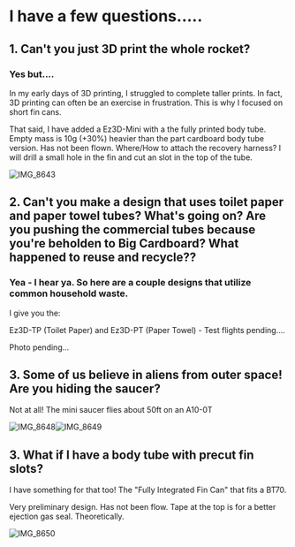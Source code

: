 # I have a few questions.....

## 1. Can't you just 3D print the whole rocket?

### Yes but....

In my early days of 3D printing, I struggled to complete taller prints. In fact, 3D printing can often be an exercise in frustration. This is why I focused on short fin cans.

That said, I have added a Ez3D-Mini with a the fully printed body tube. Empty mass is 10g (+30%) heavier than the part cardboard body tube version. Has not been flown. 
Where/How to attach the recovery harness? I will drill a small hole in the fin and cut an slot in the top of the tube. 

![IMG_8643](https://github.com/user-attachments/assets/c7919181-2532-4b64-941a-cb67dbfd9917)



## 2. Can't you make a design that uses toilet paper and paper towel tubes? What's going on? Are you pushing the commercial tubes because you're beholden to Big Cardboard? What happened to reuse and recycle??

### Yea - I hear ya. So here are a couple designs that utilize common household waste. 

I give you the:

Ez3D-TP (Toilet Paper) and Ez3D-PT (Paper Towel) - Test flights pending....

Photo pending...



## 3. Some of us believe in aliens from outer space! Are you hiding the saucer? 

Not at all! The mini saucer flies about 50ft on an A10-0T

![IMG_8648](https://github.com/user-attachments/assets/9d220f7c-25e3-4a93-9b8a-110d2791db95)![IMG_8649](https://github.com/user-attachments/assets/5297a3e6-19c3-481d-bf35-ac3d5ae38bab)




## 3. What if I have a body tube with precut fin slots?

I have something for that too! The "Fully Integrated Fin Can" that fits a BT70.

Very preliminary design. Has not been flow. Tape at the top is for a better ejection gas seal. Theoretically. 

![IMG_8650](https://github.com/user-attachments/assets/00b47c1e-2d10-4a09-a7e4-66c7f07bbf1a)
